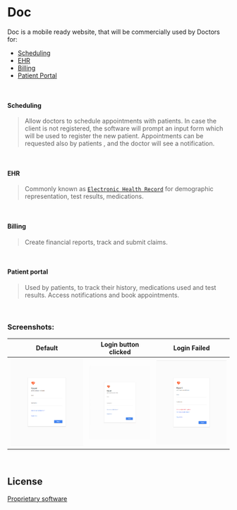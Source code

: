 # Doc

Doc is a mobile ready website, that will be commercially used by Doctors for:
  - [Scheduling](#scheduling)
  - [EHR](#ehr)
  - [Billing](#billing)
  - [Patient Portal](#patient-portal)
 
&nbsp;
#### Scheduling
> Allow doctors to schedule appointments with patients.
> In case the client is not registered, the software will prompt an input form which will be used to register the new patient.
> Appointments can be requested also by patients , and the doctor will see a notification.

&nbsp;
#### EHR
> Commonly known as [`Electronic Health Record`](https://en.wikipedia.org/wiki/Electronic_health_record) for demographic representation, test results, medications.

&nbsp;
#### Billing
>Create financial reports, track and submit claims.

&nbsp;
#### Patient portal
>Used by patients, to track their history, medications used and test results.
>Access notifications and book appointments.

&nbsp;
&nbsp;
### Screenshots:

Default             |  Login button clicked         |  Login Failed
:-------------------------:|:-------------------------:|:-------------------------:
![](https://github.com/adoniskrasniqi/Doc/blob/master/assets/screenshot/1.png)  | ![](https://github.com/adoniskrasniqi/Doc/blob/master/assets/screenshot/2.gif) | ![](https://github.com/adoniskrasniqi/Doc/blob/master/assets/screenshot/3.png)


&nbsp;
&nbsp;
&nbsp;
&nbsp;

License
----
[Proprietary software](https://en.wikipedia.org/wiki/Software_license)
